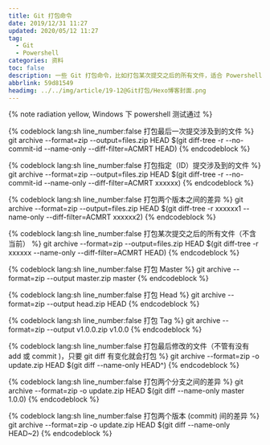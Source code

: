 ```yaml
---
title: Git 打包命令
date: 2019/12/31 11:27
updated: 2020/05/12 11:27
tag:
  - Git
  - Powershell
categories: 资料
toc: false
description: 一些 Git 打包命令，比如打包某次提交之后的所有文件，适合 Powershell 下使用。
abbrlink: 59d81549
headimg: ../../img/article/19-12@Git打包/Hexo博客封面.png
---
```


{% note radiation yellow, Windows 下 powershell 测试通过 %}

{% codeblock lang:sh line_number:false 打包最后一次提交涉及到的文件  %}
git archive --format=zip --output=files.zip HEAD $(git diff-tree -r --no-commit-id --name-only --diff-filter=ACMRT HEAD)
{% endcodeblock %}

{% codeblock lang:sh line_number:false 打包指定（ID）提交涉及到的文件  %}
git archive --format=zip --output=files.zip HEAD $(git diff-tree -r --no-commit-id --name-only --diff-filter=ACMRT xxxxxx)
{% endcodeblock %}

{% codeblock lang:sh line_number:false 打包两个版本之间的差异  %}
git archive --format=zip --output=files.zip HEAD $(git diff-tree -r xxxxxx1 --name-only --diff-filter=ACMRT xxxxxx2)
{% endcodeblock %}

{% codeblock lang:sh line_number:false  打包某次提交之后的所有文件（不含当前）  %}
git archive --format=zip --output=files.zip HEAD $(git diff-tree -r xxxxxx --name-only --diff-filter=ACMRT HEAD)
{% endcodeblock %}

{% codeblock lang:sh line_number:false 打包 Master  %}
git archive --format=zip --output master.zip master
{% endcodeblock %}

{% codeblock lang:sh line_number:false 打包 Head  %}
git archive --format=zip --output head.zip HEAD
{% endcodeblock %}

{% codeblock lang:sh line_number:false 打包 Tag  %}
git archive --format=zip --output v1.0.0.zip v1.0.0
{% endcodeblock %}

{% codeblock lang:sh line_number:false 打包最后修改的文件（不管有没有 add 或 commit )，只要 git diff 有变化就会打包  %}
git archive --format=zip -o update.zip HEAD $(git diff --name-only HEAD^)
{% endcodeblock %}

{% codeblock lang:sh line_number:false 打包两个分支之间的差异  %}
git archive --format=zip -o update.zip HEAD $(git diff --name-only master 1.0.0)
{% endcodeblock %}

{% codeblock lang:sh line_number:false 打包两个版本 (commit) 间的差异  %}
git archive --format=zip -o update.zip HEAD $(git diff --name-only HEAD~2)
{% endcodeblock %}
